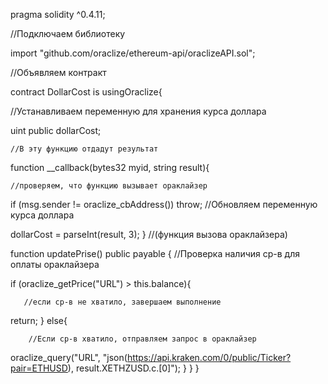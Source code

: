 
pragma solidity ^0.4.11;

//Подключаем библиотеку

import "github.com/oraclize/ethereum-api/oraclizeAPI.sol";

//Объявляем контракт

contract DollarCost is usingOraclize{

//Устанавливаем переменную для хранения курса доллара
   
   uint public dollarCost;
    
    //В эту функцию отдадут результат
   
  function __callback(bytes32 myid, string result){
    
    //проверяем, что функцию вызывает ораклайзер
   
   if (msg.sender != oraclize_cbAddress()) throw; 
    //Обновляем переменную курса доллара
   
   dollarCost = parseInt(result, 3);
    }
        //(функция вызова ораклайзера)
    
   function updatePrise() public payable {
        //Проверка наличия ср-в для оплаты ораклайзера
      
   if (oraclize_getPrice("URL") > this.balance){ 
       
       //если ср-в не хватило, завершаем выполнение
   return;
    }
        else{
        
        //Если ср-в хватило, отправляем запрос в ораклайзер
       
   oraclize_query("URL", "json(https://api.kraken.com/0/public/Ticker?pair=ETHUSD), result.XETHZUSD.c.[0]");
       }
   }
}

